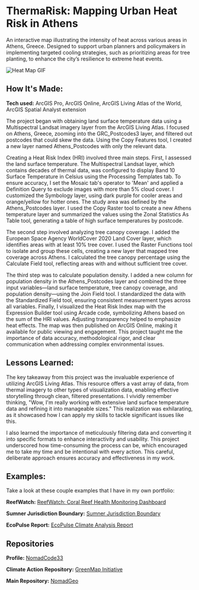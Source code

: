 # ThermaRisk: Mapping Urban Heat Risk in Athens
An interactive map illustrating the intensity of heat across various areas in Athens, Greece. Designed to support urban planners and policymakers in implementing targeted cooling strategies, such as prioritizing areas for tree planting, to enhance the city’s resilience to extreme heat events.

<img alt = "Heat Map GIF" img src="./Athens Heat Risk Index_EmekaEmeche (3).gif"/>

## How It's Made:

**Tech used:** ArcGIS Pro, ArcGIS Online, ArcGIS Living Atlas of the World, ArcGIS Spatial Analyst extension

The project began with obtaining land surface temperature data using a Multispectral Landsat imagery layer from the ArcGIS Living Atlas. I focused on Athens, Greece, zooming into the GRC_Postcodes3 layer, and filtered out postcodes that could skew the data. Using the Copy Features tool, I created a new layer named Athens_Postcodes with only the relevant data.

Creating a Heat Risk Index (HRI) involved three main steps. First, I assessed the land surface temperature. The Multispectral Landsat layer, which contains decades of thermal data, was configured to display Band 10 Surface Temperature in Celsius using the Processing Templates tab. To ensure accuracy, I set the Mosaic tab's operator to 'Mean' and applied a Definition Query to exclude images with more than 5% cloud cover. I customized the Symbology layer, using dark purple for cooler areas and orange/yellow for hotter ones. The study area was defined by the Athens_Postcodes layer. I used the Copy Raster tool to create a new Athens temperature layer and summarized the values using the Zonal Statistics As Table tool, generating a table of high surface temperatures by postcode.

The second step involved analyzing tree canopy coverage. I added the European Space Agency WorldCover 2020 Land Cover layer, which identifies areas with at least 10% tree cover. I used the Raster Functions tool to isolate and group these cells, creating a new layer that mapped tree coverage across Athens. I calculated the tree canopy percentage using the Calculate Field tool, reflecting areas with and without sufficient tree cover.

The third step was to calculate population density. I added a new column for population density in the Athens_Postcodes layer and combined the three input variables—land surface temperature, tree canopy coverage, and population density—using the Join Field tool. I standardized the data with the Standardized Field tool, ensuring consistent measurement types across all variables. Finally, I visualized the Heat Risk Index map with the Expression Builder tool using Arcade code, symbolizing Athens based on the sum of the HRI values. Adjusting transparency helped to emphasize heat effects. The map was then published on ArcGIS Online, making it available for public viewing and engagement. This project taught me the importance of data accuracy, methodological rigor, and clear communication when addressing complex environmental issues.

## Lessons Learned:

The key takeaway from this project was the invaluable experience of utilizing ArcGIS Living Atlas. This resource offers a vast array of data, from thermal imagery to other types of visualization data, enabling effective storytelling through clean, filtered presentations. I vividly remember thinking, "Wow, I'm really working with extensive land surface temperature data and refining it into manageable sizes." This realization was exhilarating, as it showcased how I can apply my skills to tackle significant issues like this.

I also learned the importance of meticulously filtering data and converting it into specific formats to enhance interactivity and usability. This project underscored how time-consuming the process can be, which encouraged me to take my time and be intentional with every action. This careful, deliberate approach ensures accuracy and effectiveness in my work.

## Examples:
Take a look at these couple examples that I have in my own portfolio:

**ReefWatch:** [ReefWatch: Coral Reef Health Monitoring Dashboard](https://github.com/NomadCode33/NomadGeo/tree/main/GreenMap%20Initiative/ReefWatch)

**Sumner Jurisdiction Boundary:** [Sumner Jurisdiction Boundary](https://github.com/NomadCode33/NomadGeo/tree/main/Furtado-Associates-Projects/Sumner%20Jurisdiction%20Boundary)

**EcoPulse Report:** [EcoPulse Climate Analysis Report](https://github.com/NomadCode33/NomadGeo/tree/main/EcoPulse/EcoPulse%20Climate%20Analysis%20Report)

## Repositories
**Profile:** [NomadCode33](https://github.com/NomadCode33)

**Climate Action Repository:** [GreenMap Initiative](https://github.com/NomadCode33/NomadGeo/tree/main/GreenMap%20Initiative)

**Main Repository:** [NomadGeo](https://github.com/NomadCode33/NomadGeo)